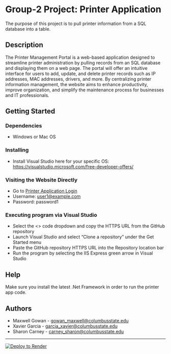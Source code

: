 # Group-2 Project: Printer Application
The purpose of this project is to pull printer information from a SQL database into a table.


## Description
The Printer Management Portal is a web-based application designed to streamline printer administration by pulling records from an SQL database and displaying them on a web page. The portal will offer an intuitive interface for users to add, update, and delete printer records such as IP addresses, MAC addresses, drivers, and more. By centralizing printer information management, the website aims to enhance productivity, improve organization, and simplify the maintenance process for businesses and IT professionals.

## Getting Started
### Dependencies
* Windows or Mac OS

### Installing
* Install Visual Studio here for your specific OS: https://visualstudio.microsoft.com/free-developer-offers/

### Visiting the Website Directly
* Go to [Printer Application Login](https://printerapp20230504135825.azurewebsites.net/login)
* Username: user1@example.com
* Password: password1

### Executing program via Visual Studio
* Select the <> code dropdown and copy the HTTPS URL from the GitHub repository
* Launch Visual Studio and select “Clone a repository” under the Get Started menu
* Paste the GitHub repository HTTPS URL into the Repository location bar
* Run the program by selecting the IIS Express green arrow in Visual Studio

## Help
Make sure you install the latest .Net Framework in order to run the printer app code.

## Authors
* Maxwell Gowan - gowan_maxwell@columbusstate.edu
* Xavier Garcia - garcia_xavier@columbusstate.edu
* Sharon Carney - carney_sharon@columbusstate.edu

---

[![Deploy to Render](https://render.com/images/deploy-to-render-button.svg)](https://render.com/deploy)
